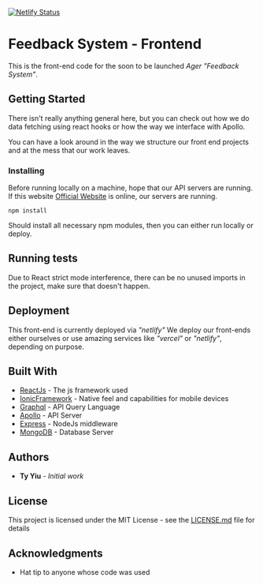 [![Netlify Status](https://api.netlify.com/api/v1/badges/75d44af8-bab1-4d67-868c-7cfc5fa78013/deploy-status)](https://app.netlify.com/sites/wizardly-mccarthy-81803b/deploys)

# Feedback System - Frontend

This is the front-end code for the soon to be launched *Ager* *"Feedback System"*.

## Getting Started

There isn't really anything general here, but you can check out how we do data
fetching using react hooks or how the way we interface with Apollo.

You can have a look around in the way we structure our front end projects and at
the mess that our work leaves.


### Installing

Before running locally on a machine, hope that our API servers are running.
If this website [Official Website](https://feedback.agerspace.com) is online,
our servers are running.

```
npm install
```

Should install all necessary npm modules, then you can either run locally or
deploy. 

## Running tests

Due to React strict mode interference, there can be no unused imports in the
project, make sure that doesn't happen. 

## Deployment

This front-end is currently deployed via *"netlify"*
We deploy our front-ends either ourselves or use amazing services like
*"vercel"* or *"netlify"*, depending on purpose.

## Built With

* [ReactJs](http://www.reactjs.org) - The js framework used
* [IonicFramework](http://ionicframework.com/) - Native feel and capabilities for
  mobile devices
* [Graphql](https://graphql.org) - API Query Language 
* [Apollo](https://github.com/apollographql/apollo-server) - API Server
* [Express](https://github.com/expressjs/express) - NodeJs middleware
* [MongoDB](http://mongodb.com/) - Database Server

## Authors

* **Ty Yiu** - *Initial work* 

## License

This project is licensed under the MIT License - see the [LICENSE.md](LICENSE.md) file for details

## Acknowledgments

* Hat tip to anyone whose code was used
